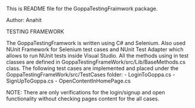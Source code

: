 This is README file for the GoppaTestingFraimwork package.

Author: Anahit


TESTING FRAMEWORK

The GoppaTestingFramwork is written using C# and Selenium.
Also used NUnit Framework  for Selenium test cases and NUnit Test Adapter which allows to run NUnit tests inside Visual Studio.
All the methods using in test classes are defined in GoppaTestingFrameWork/src/Lib/BaseMethods.cs class.
The following test cases are implemented and placed under the GoppaTestingFrameWork/src/TestCases folder:
          - LoginToGoppa.cs
          - SignUpToGoppa.cs
          - OpenContentInHomePage.cs

NOTE: There are only verifications for the login/signup and open functionality without checking pages content for the all cases.


